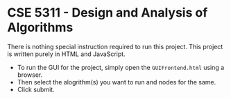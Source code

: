 # CSE 5311 - Design and Analysis of Algorithms

There is nothing special instruction required to run this project. This project is written purely in HTML and JavaScript. 
- To run the GUI for the project, simply open the `GUIFrontend.html` using a browser.
- Then select the alogrithm(s) you want to run and nodes for the same. 
- Click submit.